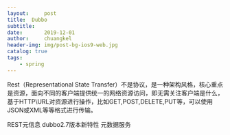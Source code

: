 ```yaml
---
layout:     post
title:	Dubbo
subtitle: 	
date:       2019-12-01
author:     chuangkel
header-img: img/post-bg-ios9-web.jpg
catalog: true
tags:
    - spring
---
```










Rest（Representational State Transfer）不是协议，是一种架构风格，核心重点是资源，面向不同的客户端提供统一的网络资源访问，即无需关注客户端是什么，基于HTTP\URL对资源进行操作，比如GET,POST,DELETE,PUT等，可以使用JSON或XML等等格式进行传输。 

REST元信息 dubbo2.7版本新特性 元数据服务
